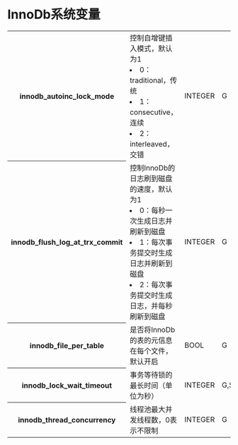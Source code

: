 # InnoDb系统变量

<table>
	<tr>
		<th>innodb_autoinc_lock_mode</th>
		<td>控制自增键插入模式，默认为1
			<li>0：traditional，传统</li>
			<li>1：consecutive，连续</li>
			<li>2：interleaved，交错</li>
		</td>
		<td>INTEGER</td>
		<td>G</td>
	</tr>
	<tr>
		<th>innodb_flush_log_at_trx_commit</th>
		<td>控制InnoDb的日志刷到磁盘的速度，默认为1
			<li>0：每秒一次生成日志并刷新到磁盘</li>
			<li>1：每次事务提交时生成日志并刷新到磁盘</li>
			<li>2：每次事务提交时生成日志，并每秒刷新到磁盘</li>
		</td>
		<td>INTEGER</td>
		<td>G</td>
	</tr>
	<tr>
		<th>innodb_file_per_table</th>
		<td>是否将InnoDb的表的元信息在每个文件，默认开启</td>
		<td>BOOL</td>
		<td>G</td>
	</tr>
	<tr>
		<th>innodb_lock_wait_timeout</th>
		<td>事务等待锁的最长时间（单位为秒）</td>
		<td>INTEGER</td>
		<td>G,S</td>
	</tr>
	<tr>
		<th>innodb_thread_concurrency</th>
		<td>线程池最大并发线程数，0表示不限制</td>
		<td>INTEGER</td>
		<td>G</td>
	</tr>
</table>